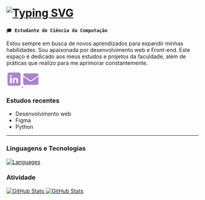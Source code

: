 # [![Typing SVG](https://readme-typing-svg.demolab.com?font=Fira+Code&weight=500&size=22&letterSpacing=1px&duration=4000&pause=1000&color=ae82ce&vCenter=true&width=430&lines=Ol%C3%A1%2C+me+chamo+Amanda+Prampero!;Seja+bem+vindo!+:%29)](https://git.io/typing-svg)

**`🎓 Estudante de Ciência da Computação `**

Estou sempre em busca de novos aprendizados para expandir minhas habilidades. Sou apaixonada por desenvolvimento web e Front-end. Este espaço é dedicado aos meus estudos e projetos da faculdade, além de práticas que realizo para me aprimorar constantemente.

<p align="left">
  <a href="https://www.linkedin.com/in/amanda-prampero/"><img width="40px" alt="LinkedIn" title="LinkedIn" src="images\linkedin (1).png"/>
  </a>
  <a href="mailto:amandapramperomendes@gmail.com"><img width="40px" alt="Email" title="Email" src="images\email.png"/></a>
</p>

### Estudos recentes
- Desenvolvimento web
- Figma
- Python

---

### Linguagens e Tecnologias
[![Languages](https://skillicons.dev/icons?i=c,html,css,javascript,java,figma,python,github,git)](https://skillicons.dev)


### Atividade

<div>
  <a href="https://github.com/amandaprampero">
  <img 
    alt="GitHub Stats" 
    height="180"
    src="https://github-readme-stats.vercel.app/api?username=amandaprampero&show_icons=true&theme=material-palenight&include_all_commits=true&locale=pt-br" 
  />
  <img 
    alt="GitHub Stats" 
    height="180" 
    src="https://github-readme-stats.vercel.app/api/top-langs/?username=amandaprampero&theme=material-palenight&layout=compact&custom_title=Tecnologias&langs_count=9" 
  />
</div>
